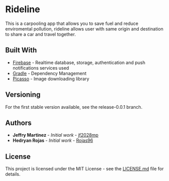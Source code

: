 # Rideline

This is a carpooling app that allows you to save fuel and reduce enviromental pollution, rideline allows user with same origin and destination to share a car and travel together. 

## Built With

* [Firebase](https://firebase.google.com/) - Realtime database, storage, authentication and push notifications services used
* [Gradle](https://gradle.org/) - Dependency Management
* [Picasso](http://square.github.io/picasso/) - Image downloading library


## Versioning
For the first stable version available, see the release-0.0.1 branch. 


## Authors

* **Jeffry Martinez** - *Initial work* - [jf2028mp](https://github.com/jf2028mp)
* **Hedryan Rojas** - *Initial work* - [Rojas96](https://github.com/rojas96)

## License

This project is licensed under the MIT License - see the [LICENSE.md](LICENSE.md) file for details.
